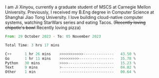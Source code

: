 I am Ji Xinyou, currently a graduate student of MSCS at Carnegie Mellon University. Previously, I received my B.Eng degree in Computer Science at Shanghai Jiao Tong University.
I love building cloud-native computer systems, watching StarWars series and eating Tacos. (~~Recently loving chipotle's bowl~~ Recently loving pizza)

<!--START_SECTION:waka-->

```rust
From: 29 October 2023 - To: 05 November 2023

Total Time: 3 hrs 17 mins

C++      1 hr 26 mins    >>>>>>>>>>>--------------   43.50 %
Go       1 hr 11 mins    >>>>>>>>>----------------   35.78 %
Python   30 mins         >>>>---------------------   15.23 %
Text     9 mins          >------------------------   04.82 %
Other    1 min           -------------------------   00.64 %
```

<!--END_SECTION:waka-->
